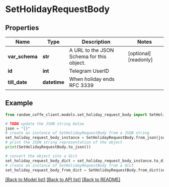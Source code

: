 # SetHolidayRequestBody


## Properties

Name | Type | Description | Notes
------------ | ------------- | ------------- | -------------
**var_schema** | **str** | A URL to the JSON Schema for this object. | [optional] [readonly] 
**id** | **int** | Telegram UserID | 
**till_date** | **datetime** | When holiday ends RFC 3339 | 

## Example

```python
from random_coffe_client.models.set_holiday_request_body import SetHolidayRequestBody

# TODO update the JSON string below
json = "{}"
# create an instance of SetHolidayRequestBody from a JSON string
set_holiday_request_body_instance = SetHolidayRequestBody.from_json(json)
# print the JSON string representation of the object
print(SetHolidayRequestBody.to_json())

# convert the object into a dict
set_holiday_request_body_dict = set_holiday_request_body_instance.to_dict()
# create an instance of SetHolidayRequestBody from a dict
set_holiday_request_body_from_dict = SetHolidayRequestBody.from_dict(set_holiday_request_body_dict)
```
[[Back to Model list]](../README.md#documentation-for-models) [[Back to API list]](../README.md#documentation-for-api-endpoints) [[Back to README]](../README.md)


